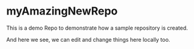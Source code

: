 # myAmazingNewRepo

This is a demo Repo to demonstrate how a sample repository is created. 

And here we see, we can edit and change things here locally too. 


